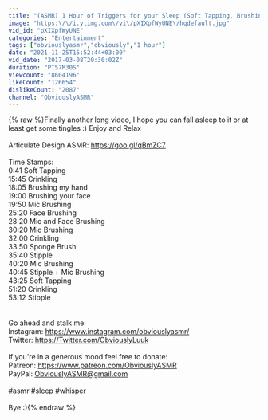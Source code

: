 ```yaml
---
title: "(ASMR) 1 Hour of Triggers for your Sleep (Soft Tapping, Brushing, Stipple, Crinkling) Obviously"
image: "https:\/\/i.ytimg.com\/vi\/pXIXpfWyUNE\/hqdefault.jpg"
vid_id: "pXIXpfWyUNE"
categories: "Entertainment"
tags: ["obviouslyasmr","obviously","1 hour"]
date: "2021-11-25T15:52:44+03:00"
vid_date: "2017-03-08T20:30:02Z"
duration: "PT57M30S"
viewcount: "8604196"
likeCount: "126654"
dislikeCount: "2087"
channel: "ObviouslyASMR"
---
```

{% raw %}Finally another long video, I hope you can fall asleep to it or at least get some tingles :) Enjoy and Relax<br /><br />Articulate Design ASMR: <a rel="nofollow" target="blank" href="https://goo.gl/qBmZC7">https://goo.gl/qBmZC7</a><br /><br />Time Stamps:<br />0:41 Soft Tapping<br />15:45 Crinkling<br />18:05 Brushing my hand<br />19:00 Brushing your face<br />19:50 Mic Brushing<br />25:20 Face Brushing<br />28:20 Mic and Face Brushing<br />30:20 Mic Brushing<br />32:00 Crinkling<br />33:50 Sponge Brush<br />35:40 Stipple<br />40:20 Mic Brushing<br />40:45 Stipple + Mic Brushing<br />43:25 Soft Tapping<br />51:20 Crinkling<br />53:12 Stipple<br /><br /><br />Go ahead and stalk me:<br />Instagram: <a rel="nofollow" target="blank" href="https://www.instagram.com/obviouslyasmr/">https://www.instagram.com/obviouslyasmr/</a><br />Twitter: <a rel="nofollow" target="blank" href="https://Twitter.com/ObviouslyLuuk">https://Twitter.com/ObviouslyLuuk</a><br /><br />If you're in a generous mood feel free to donate:<br />Patreon: <a rel="nofollow" target="blank" href="https://www.patreon.com/ObviouslyASMR">https://www.patreon.com/ObviouslyASMR</a><br />PayPal: ObviouslyASMR@gmail.com<br /><br />#asmr #sleep #whisper<br /><br />Bye :){% endraw %}
